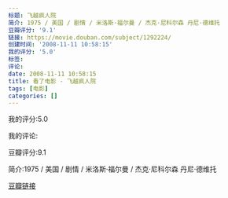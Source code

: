 ```yaml
---
标题: 飞越疯人院
简介: 1975 / 美国 / 剧情 / 米洛斯·福尔曼 / 杰克·尼科尔森 丹尼·德维托
豆瓣评分: '9.1'
链接: https://movie.douban.com/subject/1292224/
创建时间: '2008-11-11 10:58:15'
我的评分: '5.0'
标签:
评论:
date: 2008-11-11 10:58:15
title: 看了电影 - 飞越疯人院
tags: [电影]
categories: []
---
```


我的评分:5.0

我的评论:

豆瓣评分:9.1

简介:1975 / 美国 / 剧情 / 米洛斯·福尔曼 / 杰克·尼科尔森 丹尼·德维托

[豆瓣链接](https://movie.douban.com/subject/1292224/)

